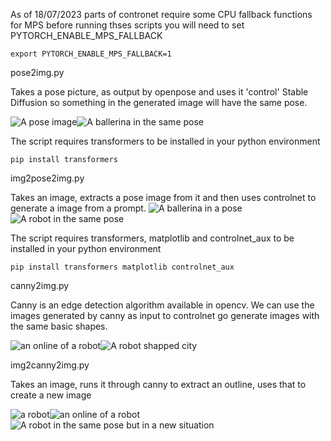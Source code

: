 As of 18/07/2023 parts of contronet require some CPU fallback functions for MPS
before running thses scripts you will need to set PYTORCH_ENABLE_MPS_FALLBACK

`export PYTORCH_ENABLE_MPS_FALLBACK=1`



pose2img.py

Takes a pose picture, as output by openpose and uses it 'control' Stable Diffusion so something in the generated image will have the same pose.

![A pose image](cnpose.png)![A ballerina in the same pose](ballerina.png)

The script requires transformers to be installed in your python environment

`pip install transformers`



img2pose2img.py 

Takes an image, extracts a pose image from it and then uses controlnet to generate a image from a prompt.
![A ballerina in a pose](ballerina.png)![A robot in the same pose](robot.png)

The script requires transformers, matplotlib and controlnet_aux to be installed in your python environment

`pip install transformers matplotlib controlnet_aux`



canny2img.py

Canny is an edge detection algorithm available in opencv. We can use the images generated by canny as input to controlnet
go generate images with the same basic shapes.

![an online of a robot](canny_output.png)![A robot shapped city](c2i_robot_city.png)



img2canny2img.py

Takes an image, runs it through canny to extract an outline, uses that to create a new image

![a robot](robot.png)![an online of a robot](canny_output.png)![A robot in the same pose but in a new situation](ici_robot.png)
